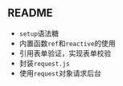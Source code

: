 ## README

+ `setup`语法糖
+ 内置函数`ref`和`reactive`的使用
+ 引用表单验证，实现表单校验
+ 封装`request.js`
+ 使用`request`对象请求后台